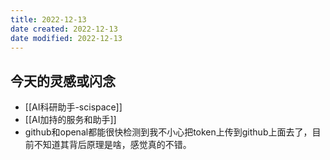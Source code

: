 ```yaml
---
title: 2022-12-13
date created: 2022-12-13
date modified: 2022-12-13
---
```


## 今天的灵感或闪念

- [[AI科研助手-scispace]]
- [[AI加持的服务和助手]]
- github和openal都能很快检测到我不小心把token上传到github上面去了，目前不知道其背后原理是啥，感觉真的不错。
